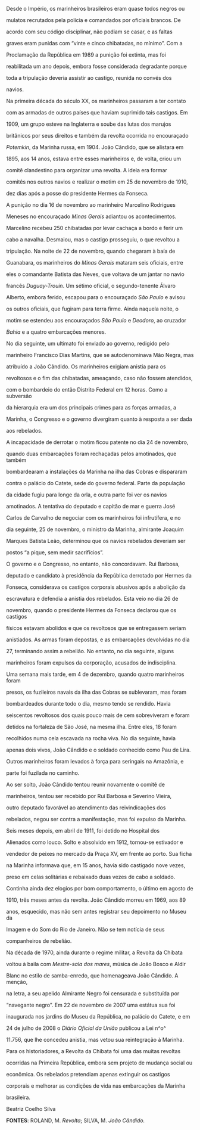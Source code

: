 

Desde o Império, os marinheiros brasileiros eram quase todos negros ou

mulatos recrutados pela polícia e comandados por oficiais brancos. De

acordo com seu código disciplinar, não podiam se casar, e as faltas

graves eram punidas com “vinte e cinco chibatadas, no mínimo”. Com a

Proclamação da República em 1989 a punição foi extinta, mas foi

reabilitada um ano depois, embora fosse considerada degradante porque

toda a tripulação deveria assistir ao castigo, reunida no convés dos

navios.



Na primeira década do século XX, os marinheiros passaram a ter contato

com as armadas de outros países que haviam suprimido tais castigos. Em

1909, um grupo esteve na Inglaterra e soube das lutas dos marujos

britânicos por seus direitos e também da revolta ocorrida no encouraçado

*Potemkin*, da Marinha russa, em 1904. João Cândido, que se alistara em

1895, aos 14 anos, estava entre esses marinheiros e, de volta, criou um

comitê clandestino para organizar uma revolta. A ideia era formar

comitês nos outros navios e realizar o motim em 25 de novembro de 1910,

dez dias após a posse do presidente Hermes da Fonseca.



A punição no dia 16 de novembro ao marinheiro Marcelino Rodrigues

Meneses no encouraçado *Minas Gerais* adiantou os acontecimentos.

Marcelino recebeu 250 chibatadas por levar cachaça a bordo e ferir um

cabo a navalha. Desmaiou, mas o castigo prosseguiu, o que revoltou a

tripulação. Na noite de 22 de novembro, quando chegaram à baía de

Guanabara, os marinheiros do *Minas Gerais* mataram seis oficiais, entre

eles o comandante Batista das Neves, que voltava de um jantar no navio

francês *Duguay-Trouin*. Um sétimo oficial, o segundo-tenente Álvaro

Alberto, embora ferido, escapou para o encouraçado *São Paulo* e avisou

os outros oficiais, que fugiram para terra firme. Ainda naquela noite, o

motim se estendeu aos encouraçados *São Paulo* e *Deodoro*, ao cruzador

*Bahia* e a quatro embarcações menores.



No dia seguinte, um ultimato foi enviado ao governo, redigido pelo

marinheiro Francisco Dias Martins, que se autodenominava Mão Negra, mas

atribuído a João Cândido. Os marinheiros exigiam anistia para os

revoltosos e o fim das chibatadas, ameaçando, caso não fossem atendidos,

com o bombardeio do então Distrito Federal em 12 horas. Como a subversão

da hierarquia era um dos principais crimes para as forças armadas, a

Marinha, o Congresso e o governo divergiram quanto à resposta a ser dada

aos rebelados.



A incapacidade de derrotar o motim ficou patente no dia 24 de novembro,

quando duas embarcações foram rechaçadas pelos amotinados, que também

bombardearam a instalações da Marinha na ilha das Cobras e dispararam

contra o palácio do Catete, sede do governo federal. Parte da população

da cidade fugiu para longe da orla, e outra parte foi ver os navios

amotinados. A tentativa do deputado e capitão de mar e guerra José

Carlos de Carvalho de negociar com os marinheiros foi infrutífera, e no

dia seguinte, 25 de novembro, o ministro da Marinha, almirante Joaquim

Marques Batista Leão, determinou que os navios rebelados deveriam ser

postos “a pique, sem medir sacrifícios”.



O governo e o Congresso, no entanto, não concordavam. Rui Barbosa,

deputado e candidato à presidência da República derrotado por Hermes da

Fonseca, considerava os castigos corporais abusivos após a abolição da

escravatura e defendia a anistia dos rebelados. Esta veio no dia 26 de

novembro, quando o presidente Hermes da Fonseca declarou que os castigos

físicos estavam abolidos e que os revoltosos que se entregassem seriam

anistiados. As armas foram depostas, e as embarcações devolvidas no dia

27, terminando assim a rebelião. No entanto, no dia seguinte, alguns

marinheiros foram expulsos da corporação, acusados de indisciplina.



Uma semana mais tarde, em 4 de dezembro, quando quatro marinheiros foram

presos, os fuzileiros navais da ilha das Cobras se sublevaram, mas foram

bombardeados durante todo o dia, mesmo tendo se rendido. Havia

seiscentos revoltosos dos quais pouco mais de cem sobreviveram e foram

detidos na fortaleza de São José, na mesma ilha. Entre eles, 18 foram

recolhidos numa cela escavada na rocha viva. No dia seguinte, havia

apenas dois vivos, João Cândido e o soldado conhecido como Pau de Lira.

Outros marinheiros foram levados à força para seringais na Amazônia, e

parte foi fuzilada no caminho.



Ao ser solto, João Cândido tentou reunir novamente o comitê de

marinheiros, tentou ser recebido por Rui Barbosa e Severino Vieira,

outro deputado favorável ao atendimento das reivindicações dos

rebelados, negou ser contra a manifestação, mas foi expulso da Marinha.

Seis meses depois, em abril de 1911, foi detido no Hospital dos

Alienados como louco. Solto e absolvido em 1912, tornou-se estivador e

vendedor de peixes no mercado da Praça XV, em frente ao porto. Sua ficha

na Marinha informava que, em 15 anos, havia sido castigado nove vezes,

preso em celas solitárias e rebaixado duas vezes de cabo a soldado.

Continha ainda dez elogios por bom comportamento, o último em agosto de

1910, três meses antes da revolta. João Cândido morreu em 1969, aos 89

anos, esquecido, mas não sem antes registrar seu depoimento no Museu da

Imagem e do Som do Rio de Janeiro. Não se tem notícia de seus

companheiros de rebelião.



Na década de 1970, ainda durante o regime militar, a Revolta da Chibata

voltou à baila com *Mestre-sala dos mares*, música de João Bosco e Aldir

Blanc no estilo de samba-enredo, que homenageava João Cândido. A menção,

na letra, a seu apelido Almirante Negro foi censurada e substituída por

“navegante negro”. Em 22 de novembro de 2007 uma estátua sua foi

inaugurada nos jardins do Museu da República, no palácio do Catete, e em

24 de julho de 2008 o *Diário Oficial da União* publicou a Lei n^o^

11.756, que lhe concedeu anistia, mas vetou sua reintegração à Marinha.



Para os historiadores, a Revolta da Chibata foi uma das muitas revoltas

ocorridas na Primeira República, embora sem projeto de mudança social ou

econômica. Os rebelados pretendiam apenas extinguir os castigos

corporais e melhorar as condições de vida nas embarcações da Marinha

brasileira.



Beatriz Coelho Silva



**FONTES**: ROLAND, M. *Revolta*; SILVA, M. *João Cândido.*

